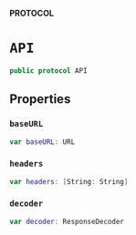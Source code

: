 **PROTOCOL**

# `API`

```swift
public protocol API
```

## Properties
### `baseURL`

```swift
var baseURL: URL
```

### `headers`

```swift
var headers: [String: String]
```

### `decoder`

```swift
var decoder: ResponseDecoder
```
